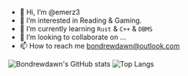 - 👋 Hi, I’m @emerz3
- 👀 I’m interested in Reading & Gaming.
- 🌱 I’m currently learning `Rust` & `C++` & `DBMS`
- 💞️ I’m looking to collaborate on ...
- 📫 How to reach me bondrewdawn@outlook.com

![Bondrewdawn's GitHub stats](https://github-readme-stats.vercel.app/api?username=bondrewdawn&count_private=true)
![Top Langs](https://github-readme-stats.vercel.app/api/top-langs/?username=bondrewdawn)
<!---
bondrewdawn/bondrewdawn is a ✨ special ✨ repository because its `README.md` (this file) appears on your GitHub profile.
You can click the Preview link to take a look at your changes.
--->
